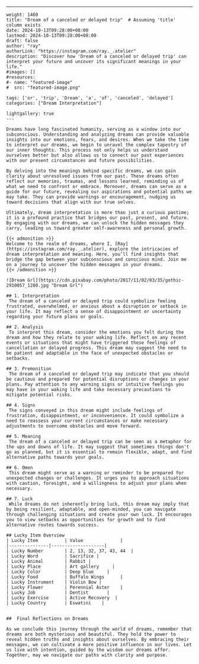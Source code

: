 ---
    weight: 1460
    title: "Dream of a canceled or delayed trip"  # Assuming 'title' column exists
    date: 2024-10-13T09:28:00+08:00
    lastmod: 2024-10-13T09:28:00+08:00
    draft: false
    author: "ray"
    authorLink: "https://instagram.com/ray._.atelier"
    description: "Discover how 'Dream of a canceled or delayed trip' can interpret your future and uncover its significant meanings in your life."
    #images: []
    #resources:
    #- name: "featured-image"
    #  src: "featured-image.png"
    
    tags: ['or', 'trip', 'Dream', 'a', 'of', 'canceled', 'delayed']
    categories: ["Dream Interpretation"]
    
    lightgallery: true
    ---
    
    Dreams have long fascinated humanity, serving as a window into our subconscious. Understanding and analyzing dreams can provide valuable insights into our emotions, fears, and desires. When we take the time to interpret our dreams, we begin to unravel the complex tapestry of our inner thoughts. This process not only helps us understand ourselves better but also allows us to connect our past experiences with our present circumstances and future possibilities.
    
    By delving into the meanings behind specific dreams, we can gain clarity about unresolved issues from our past. These dreams often reflect our memories, traumas, and lessons learned, reminding us of what we need to confront or embrace. Moreover, dreams can serve as a guide for our future, revealing our aspirations and potential paths we may take. They can provide warnings or encouragement, nudging us toward decisions that align with our true selves.
    
    Ultimately, dream interpretation is more than just a curious pastime; it is a profound practice that bridges our past, present, and future. By engaging with our dreams, we can unlock the hidden messages they carry, leading us toward greater self-awareness and personal growth.
    
    {{< admonition >}}
    Welcome to the realm of dreams, where I, [Ray](https://instagram.com/ray._.atelier), explore the intricacies of dream interpretation and meaning. Here, you’ll find insights that bridge the gap between your subconscious and conscious mind. Join me on a journey to uncover the hidden messages in your dreams.
    {{< /admonition >}}
    
    ![Dream Grl](https://cdn.pixabay.com/photo/2017/11/02/03/35/gothic-2910057_1280.jpg "Dream Grl")
    
    ## 1. Interpretation
     The dream of a canceled or delayed trip could symbolize feeling frustrated, overwhelmed, or anxious about a disruption or setback in your life. It may reflect a sense of disappointment or uncertainty regarding your future plans or goals.
    
    ## 2. Analysis
     To interpret this dream, consider the emotions you felt during the dream and how they relate to your waking life. Reflect on any recent events or situations that might have triggered these feelings of cancellation or delayed progress. This dream may suggest the need to be patient and adaptable in the face of unexpected obstacles or setbacks.
    
    ## 3. Premonition
     The dream of a canceled or delayed trip may indicate that you should be cautious and prepared for potential disruptions or changes in your plans. Pay attention to any warning signs or intuitive feelings you may have in your waking life and take necessary precautions to mitigate potential risks.
    
    ## 4. Signs
     The signs conveyed in this dream might include feelings of frustration, disappointment, or inconvenience. It could symbolize a need to reassess your current circumstances or make necessary adjustments to overcome obstacles and move forward.
    
    ## 5. Meaning
     The dream of a canceled or delayed trip can be seen as a metaphor for the ups and downs of life. It may suggest that sometimes things don't go as planned, but it is essential to remain flexible, adapt, and find alternative paths towards your goals.
    
    ## 6. Omen
     This dream might serve as a warning or reminder to be prepared for unexpected changes or challenges. It urges you to approach situations with caution, foresight, and a willingness to adjust your plans when necessary.
    
    ## 7. Luck
     While dreams do not inherently bring luck, this dream may imply that by being resilient, adaptable, and open-minded, you can navigate through challenging situations and create your own luck. It encourages you to view setbacks as opportunities for growth and to find alternative routes towards success.
    
    ## Lucky Item Overview
    | Lucky Item          | Value              |
    |---------------|--------------------|
    | Lucky Number        | 2, 13, 32, 37, 43, 44  |
    | Lucky Word          | Sacrifice |
    | Lucky Animal        | Rabbit |
    | Lucky Place         | Art gallery     |
    | Lucky Color         | Deep blue     |
    | Lucky Food          | Buffalo Wings      |
    | Lucky Instrument    | Violin Bow |
    | Lucky Flower        | Perennial Aster    |
    | Lucky Job           | Dentist       |
    | Lucky Exercise      | Active Recovery  |
    | Lucky Country       | Eswatini    |
    
    
    ##  Final Reflections on Dreams
    
    As we conclude this journey through the world of dreams, remember that dreams are both mysterious and beautiful. They hold the power to reveal hidden truths and insights about ourselves. By embracing their messages, we can cultivate a more positive influence in our lives. Let us live with intention, guided by the wisdom our dreams offer. Together, may we navigate our paths with clarity and purpose.
    